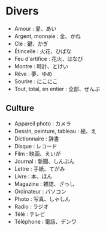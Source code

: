 # Divers

- Amour : 愛、あい
- Argent, monnaie : 金、かね
- Clé : 鍵、かぎ
- Étincelle : 火花、ひばな
- Feu d'artifice : 花火、はなび
- Montre : 時計、とけい
- Rêve : 夢、ゆめ
- Sourire : にこにこ
- Tout, total, en entier : 全部、ぜんぶ

## Culture

- Appareil photo : カメラ
- Dessin, peinture, tableau : 絵、え
- Dictionnaire : 辞書
- Disque : レコード
- Film : 映画、えいが
- Journal : 新聞、しんぶん
- Lettre : 手紙、てがみ
- Livre : 本、ほん
- Magazine : 雑誌、ざっし
- Ordinateur : パソコン
- Photo : 写真、しゃしん
- Radio : ラジオ
- Télé : テレビ
- Téléphone : 電話、デンワ
